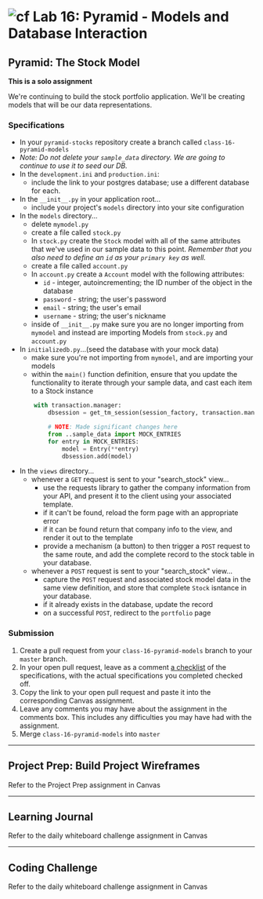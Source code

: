 # ![cf](http://i.imgur.com/7v5ASc8.png) Lab 16: Pyramid - Models and Database Interaction

## Pyramid: The Stock Model

**This is a solo assignment**

We're continuing to build the stock portfolio application.
We'll be creating models that will be our data representations.

### Specifications

- In your `pyramid-stocks` repository create a branch called `class-16-pyramid-models`
- _Note: Do not delete your `sample_data` directory. We are going to continue to use it to seed our DB._
- In the `development.ini` and `production.ini`:
    + include the link to your postgres database; use a different database for each.
- In the `__init__.py` in your application root...
    + include your project's `models` directory into your site configuration
- In the `models` directory...
    + delete `mymodel.py`
    + create a file called `stock.py`
    + In `stock.py` create the `Stock` model with all of the same attributes that we've used in our sample data to this point. _Remember that you also need to define an `id` as your `primary key` as well._
    + create a file called `account.py`
    + In `account.py` create a `Account` model with the following attributes:
        * `id` - integer, autoincrementing; the ID number of the object in the database
        * `password` - string; the user's password
        * `email` - string; the user's email
        * `username` - string; the user's nickname
    + inside of `__init__.py` make sure you are no longer importing from `mymodel` and instead are importing Models from `stock.py` and `account.py`
- In `initializedb.py`...(seed the database with your mock data)
    + make sure you're not importing from `mymodel`, and are importing your models
    + within the `main()` function definition, ensure that you update the functionality to iterate through your sample data, and cast each item to a Stock instance
    ```python
        with transaction.manager:
            dbsession = get_tm_session(session_factory, transaction.manager)

            # NOTE: Made significant changes here
            from ..sample_data import MOCK_ENTRIES
            for entry in MOCK_ENTRIES:
                model = Entry(**entry)
                dbsession.add(model)
    ```
- In the `views` directory...
    + whenever a `GET` request is sent to your "search_stock" view...
        * use the requests library to gather the company information from your API, and present it to the client using your associated template.
        * if it can't be found, reload the form page with an appropriate error
        * if it can be found return that company info to the view, and render it out to the template
        * provide a mechanism (a button) to then trigger a `POST` request to the same route, and add the complete record to the stock table in your database.
    + whenever a `POST` request is sent to your "search_stock" view...
        * capture the `POST` request and associated stock model data in the same view definition, and store that complete `Stock` isntance in your database.
        * if it already exists in the database, update the record
        * on a successful `POST`, redirect to the `portfolio` page

<!-- - Your tests don't need to cover all of Pyramid's functionality, as you didn't write Pyramid yourself. Your tests only need to cover the view functions and models that you wrote. -->

### Submission

1. Create a pull request from your `class-16-pyramid-models` branch to your `master` branch.
2. In your open pull request, leave as a comment [a checklist](https://github.com/blog/1825-task-lists-in-all-markdown-documents) of the specifications, with the actual specifications you completed checked off.
3. Copy the link to your open pull request and paste it into the corresponding Canvas assignment.
4. Leave any comments you may have about the assignment in the comments box. This includes any difficulties you may have had with the assignment.
5. Merge `class-16-pyramid-models` into `master`

---

## Project Prep: Build Project Wireframes
Refer to the Project Prep assignment in Canvas

---

## Learning Journal
Refer to the daily whiteboard challenge assignment in Canvas

---

## Coding Challenge
Refer to the daily whiteboard challenge assignment in Canvas
